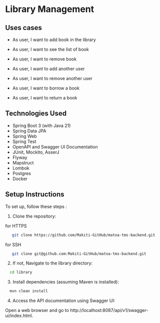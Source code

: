 # Library Management

## Uses cases

- As user, I want to add book in the library
- As user, I want to see the list of book
- As user, I want to remove book

- As user, I want to add another user
- As user, I want to remove another user

- As user, I want to borrow a book
- As user, I want to return a book

## Technologies Used

- Spring Boot 3 (with Java 21)
- Spring Data JPA
- Spring Web
- Spring Test
- OpenAPI and Swagger UI Documentation
- JUnit, Mockito, AsserJ
- Flyway
- Mapstruct
- Lombok
- Postgres
- Docker

## Setup Instructions

To set up, follow these steps :

1. Clone the repository:

for HTTPS
```bash
   git clone https://github.com/Makiti-GitHub/matoa-tms-backend.git
```
for SSH
```bash
   git clone git@github.com:Makiti-GitHub/matoa-tms-backend.git
```

2. If not, Navigate to the library directory:

```bash
  cd library
```

3. Install dependencies (assuming Maven is installed):

```bash
  mvn clean install
```

4. Access the API documentation using Swagger UI:

Open a web browser and go to http://localhost:8087/api/v1/swagger-ui/index.html.
